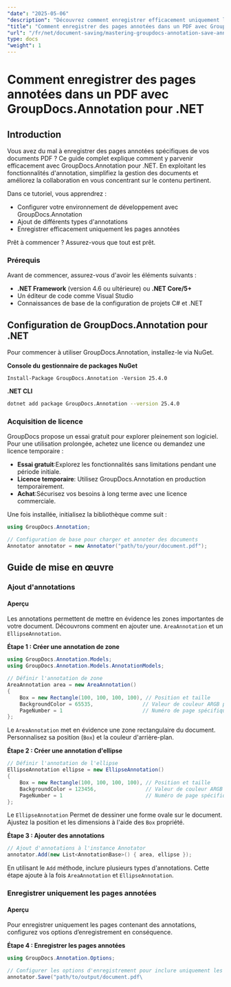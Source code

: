 ```yaml
---
"date": "2025-05-06"
"description": "Découvrez comment enregistrer efficacement uniquement les pages annotées d'un PDF grâce à GroupDocs.Annotation pour .NET. Améliorez la gestion de vos documents et la collaboration grâce à ce guide détaillé."
"title": "Comment enregistrer des pages annotées dans un PDF avec GroupDocs.Annotation pour .NET"
"url": "/fr/net/document-saving/mastering-groupdocs-annotation-save-annotated-pdf-pages/"
type: docs
"weight": 1
---
```


# Comment enregistrer des pages annotées dans un PDF avec GroupDocs.Annotation pour .NET

## Introduction

Vous avez du mal à enregistrer des pages annotées spécifiques de vos documents PDF ? Ce guide complet explique comment y parvenir efficacement avec GroupDocs.Annotation pour .NET. En exploitant les fonctionnalités d'annotation, simplifiez la gestion des documents et améliorez la collaboration en vous concentrant sur le contenu pertinent.

Dans ce tutoriel, vous apprendrez :
- Configurer votre environnement de développement avec GroupDocs.Annotation
- Ajout de différents types d'annotations
- Enregistrer efficacement uniquement les pages annotées

Prêt à commencer ? Assurez-vous que tout est prêt.

### Prérequis

Avant de commencer, assurez-vous d'avoir les éléments suivants :
- **.NET Framework** (version 4.6 ou ultérieure) ou **.NET Core/5+**
- Un éditeur de code comme Visual Studio
- Connaissances de base de la configuration de projets C# et .NET

## Configuration de GroupDocs.Annotation pour .NET

Pour commencer à utiliser GroupDocs.Annotation, installez-le via NuGet.

**Console du gestionnaire de packages NuGet**

```plaintext
Install-Package GroupDocs.Annotation -Version 25.4.0
```

**\.NET CLI**

```bash
dotnet add package GroupDocs.Annotation --version 25.4.0
```

### Acquisition de licence

GroupDocs propose un essai gratuit pour explorer pleinement son logiciel. Pour une utilisation prolongée, achetez une licence ou demandez une licence temporaire :
- **Essai gratuit**:Explorez les fonctionnalités sans limitations pendant une période initiale.
- **Licence temporaire**: Utilisez GroupDocs.Annotation en production temporairement.
- **Achat**:Sécurisez vos besoins à long terme avec une licence commerciale.

Une fois installée, initialisez la bibliothèque comme suit :

```csharp
using GroupDocs.Annotation;

// Configuration de base pour charger et annoter des documents
Annotator annotator = new Annotator("path/to/your/document.pdf");
```

## Guide de mise en œuvre

### Ajout d'annotations

#### Aperçu

Les annotations permettent de mettre en évidence les zones importantes de votre document. Découvrons comment en ajouter une. `AreaAnnotation` et un `EllipseAnnotation`.

**Étape 1 : Créer une annotation de zone**

```csharp
using GroupDocs.Annotation.Models;
using GroupDocs.Annotation.Models.AnnotationModels;

// Définir l'annotation de zone
AreaAnnotation area = new AreaAnnotation()
{
    Box = new Rectangle(100, 100, 100, 100), // Position et taille
    BackgroundColor = 65535,                // Valeur de couleur ARGB pour la surbrillance
    PageNumber = 1                          // Numéro de page spécifique
};
```

Le `AreaAnnotation` met en évidence une zone rectangulaire du document. Personnalisez sa position (`Box`) et la couleur d'arrière-plan.

**Étape 2 : Créer une annotation d'ellipse**

```csharp
// Définir l'annotation de l'ellipse
EllipseAnnotation ellipse = new EllipseAnnotation()
{
    Box = new Rectangle(100, 100, 100, 100), // Position et taille
    BackgroundColor = 123456,                // Valeur de couleur ARGB pour la surbrillance
    PageNumber = 1                           // Numéro de page spécifique
};
```

Le `EllipseAnnotation` Permet de dessiner une forme ovale sur le document. Ajustez la position et les dimensions à l'aide des `Box` propriété.

**Étape 3 : Ajouter des annotations**

```csharp
// Ajout d'annotations à l'instance Annotator
annotator.Add(new List<AnnotationBase>() { area, ellipse });
```

En utilisant le `Add` méthode, inclure plusieurs types d'annotations. Cette étape ajoute à la fois `AreaAnnotation` et `EllipseAnnotation`.

### Enregistrer uniquement les pages annotées

#### Aperçu

Pour enregistrer uniquement les pages contenant des annotations, configurez vos options d’enregistrement en conséquence.

**Étape 4 : Enregistrer les pages annotées**

```csharp
using GroupDocs.Annotation.Options;

// Configurer les options d'enregistrement pour inclure uniquement les pages annotées
annotator.Save("path/to/output/document.pdf\